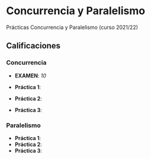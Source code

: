 # Concurrencia y Paralelismo

Prácticas Concurrencia y Paralelismo (curso 2021/22)

## Calificaciones

### Concurrencia

- **EXAMEN**: *10*

- **Práctica 1**: 
- **Práctica 2**: 
- **Práctica 3**: 
 
### Paralelismo

- **Práctica 1**: 
- **Práctica 2**: 
- **Práctica 3**: 
